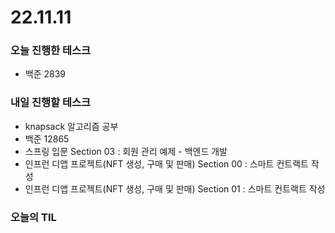 # 22.11.11

### 오늘 진행한 테스크

- 백준 2839

### 내일 진행할 테스크

- knapsack 알고리즘 공부
- 백준 12865
- 스프링 입문 Section 03 : 회원 관리 예제 - 백엔드 개발
- 인프런 디앱 프로젝트(NFT 생성, 구매 및 판매) Section 00 : 스마트 컨트랙트 작성
- 인프런 디앱 프로젝트(NFT 생성, 구매 및 판매) Section 01 : 스마트 컨트랙트 작성

### 오늘의 TIL
